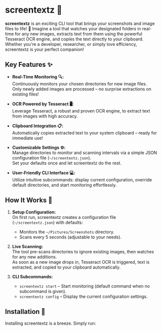 # screentextz 🚀

**screentextz** is an exciting CLI tool that brings your screenshots and image files to life! 🎉 Imagine a tool that watches your designated folders in real-time for any new images, extracts text from them using the powerful Tesseract OCR engine, and copies the text directly to your clipboard. Whether you're a developer, researcher, or simply love efficiency, screentextz is your perfect companion!

## Key Features ✨

- **Real-Time Monitoring 🔍:**  
  Continuously monitors your chosen directories for new image files.  
  Only newly added images are processed – no surprise extractions on existing files!

- **OCR Powered by Tesseract 🖥️:**  
  Leverage Tesseract, a robust and proven OCR engine, to extract text from images with high accuracy.

- **Clipboard Integration 📋:**  
  Automatically copies extracted text to your system clipboard – ready for immediate use!

- **Customizable Settings ⚙️:**  
  Manage directories to monitor and scanning intervals via a simple JSON configuration file (`~/screentextz.json`).  
  Set your defaults once and let screentextz do the rest.

- **User-Friendly CLI Interface 💻:**  
  Utilize intuitive subcommands: display current configuration, override default directories, and start monitoring effortlessly.

## How It Works 🔄

1. **Setup Configuration:**  
   On first run, screentextz creates a configuration file (`~/screentextz.json`) with defaults:
   - Monitors the `~/Pictures/Screenshots` directory.
   - Scans every 5 seconds (adjustable to your needs).

2. **Live Scanning:**  
   The tool pre-scans directories to ignore existing images, then watches for any new additions.  
   As soon as a new image drops in, Tesseract OCR is triggered, text is extracted, and copied to your clipboard automatically.

3. **CLI Subcommands:**  
   - `screentextz start` – Start monitoring (default command when no subcommand is given).  
   - `screentextz config` – Display the current configuration settings.

## Installation 🚀

Installing screentextz is a breeze. Simply run:

